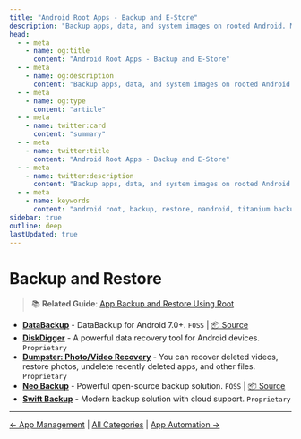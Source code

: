```yaml
---
title: "Android Root Apps - Backup and E-Store"
description: "Backup apps, data, and system images on rooted Android. Manage app stores, app packages, and secure backups for safe restoration and migrations."
head:
  - - meta
    - name: og:title
      content: "Android Root Apps - Backup and E-Store"
  - - meta
    - name: og:description
      content: "Backup apps, data, and system images on rooted Android. Manage app stores, app packages, and secure backups for safe restoration and migrations."
  - - meta
    - name: og:type
      content: "article"
  - - meta
    - name: twitter:card
      content: "summary"
  - - meta
    - name: twitter:title
      content: "Android Root Apps - Backup and E-Store"
  - - meta
    - name: twitter:description
      content: "Backup apps, data, and system images on rooted Android. Manage app stores, app packages, and secure backups for safe restoration and migrations."
  - - meta
    - name: keywords
      content: "android root, backup, restore, nandroid, titanium backup, app store, e-store, rooted backup"
sidebar: true
outline: deep
lastUpdated: true
---
```


# Backup and Restore
> 📚 **Related Guide**: [App Backup and Restore Using Root](./docs/guides/app-backup-restore-using-root.md)

- **[DataBackup](https://f-droid.org/zh_Hans/packages/com.xayah.databackup.foss/)** - DataBackup for Android 7.0+. `FOSS` | [📦 Source](https://github.com/XayahSuSuSu/Android-DataBackup)
- **[DiskDigger](https://play.google.com/store/apps/details?id=com.defianttech.diskdigger)** - A powerful data recovery tool for Android devices. `Proprietary`
- **[Dumpster: Photo/Video Recovery](https://play.google.com/store/apps/details?id=com.baloota.dumpster)** - You can recover deleted videos, restore photos, undelete recently deleted apps, and other files. `Proprietary`
- **[Neo Backup](https://f-droid.org/packages/com.machiav3lli.backup/)** - Powerful open-source backup solution. `FOSS` | [📦 Source](https://github.com/NeoApplications/Neo-Backup)
- **[Swift Backup](https://play.google.com/store/apps/details?id=org.swiftapps.swiftbackup)** - Modern backup solution with cloud support. `Proprietary`

---
[← App Management](./apps-management.md) | [All Categories](./index.md) | [App Automation →](./automation.md)